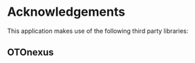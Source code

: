 # Acknowledgements
This application makes use of the following third party libraries:

## OTOnexus

